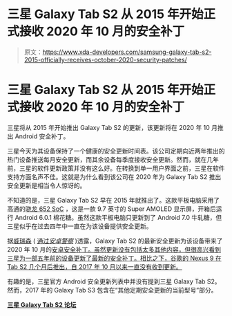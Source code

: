 # 三星 Galaxy Tab S2 从 2015 年开始正式接收 2020 年 10 月的安全补丁

> 原文：<https://www.xda-developers.com/samsung-galaxy-tab-s2-2015-officially-receives-october-2020-security-patches/>

# 三星 Galaxy Tab S2 从 2015 年开始正式接收 2020 年 10 月的安全补丁

三星将从 2015 年开始推出 Galaxy Tab S2 的更新，该更新将在 2020 年 10 月推出 Android 安全补丁。

三星今天为其设备保持了一个健康的安全更新时间表。该公司定期向近两年推出的热门设备推送每月安全更新，而其余设备每季度接收安全更新。然而，就在几年前，三星的软件更新政策并没有这么好。在转换到单一用户界面之前，三星在软件支持方面名声不佳。这就是为什么看到该公司在 2020 年为 Galaxy Tab S2 推出安全更新是相当令人惊讶的。

不知道的是，三星 Galaxy Tab S2 早在 2015 年就推出了。这款平板电脑采用了高通的[骁龙 652 SoC](https://www.xda-developers.com/tag/snapdragon-652/) ，这是一款 9.7 英寸的 Super AMOLED 显示屏，开箱后运行 Android 6.0.1 棉花糖。虽然这款平板电脑只更新到了 Android 7.0 牛轧糖，但三星似乎在过去四年中一直在为该设备提供安全更新。

据[威瑞森](https://www.anrdoezrs.net/links/100122946/type/dlg/sid/UUxdaUeUpU30527/https://www.verizon.com/support/samsung-galaxy-tab-s2-refresh-update/?AID=11365093&SID=85009X1537243Xfa5b0283d71b11098c163da50d2be867&vendorid=CJM&PUBID=100016287&cjevent=c7f05c69200d11eb814e01cc0a18050c) ( [通过*安卓警察*](https://www.androidpolice.com/2020/11/05/five-year-old-galaxy-tab-s2-receives-october-2020-security-patch-proving-samsung-has-truly-changed-its-ways/) )透露，Galaxy Tab S2 的最新安全更新为该设备带来了 2020 年 10 月的[安卓安全补丁。虽然更新没有包括太多其他内容，但很高兴看到三星为一部五年前的设备更新了最新的安全补丁。相比之下，谷歌的 Nexus 9 在 Tab S2 几个月后推出，自 2017 年 10 月以来一直没有收到更新。](https://www.xda-developers.com/october-2020-android-security-update-google-pixel-samsung-galaxy-s20-s10/)

有趣的是，三星官方 Android 安全更新列表中并没有提到三星 Galaxy Tab S2。然而，2017 年的 Galaxy Tab S3 包含在“其他定期安全更新的当前型号”部分。

**[三星 Galaxy Tab S2 论坛](https://forum.xda-developers.com/tab-s2)**